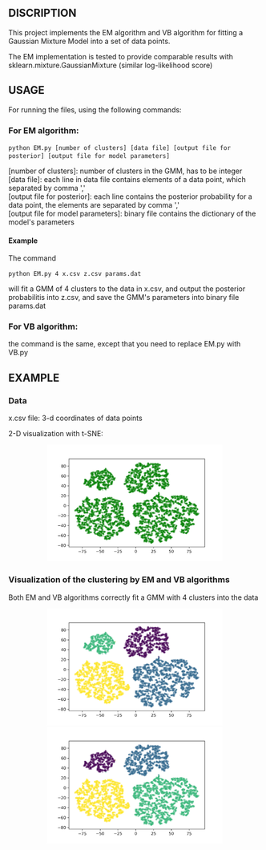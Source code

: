 

## DISCRIPTION

This project implements the EM algorithm and VB algorithm for fitting a Gaussian Mixture Model into a set of data points.

The EM implementation is tested to provide comparable results with sklearn.mixture.GaussianMixture (similar log-likelihood score)

## USAGE 

For running the files, using the following commands:

### For EM algorithm:

```
python EM.py [number of clusters] [data file] [output file for posterior] [output file for model parameters]
```

[number of clusters]: number of clusters in the GMM, has to be integer \
[data file]: each line in data file contains elements of a data point, which separated by comma ',' \
[output file for posterior]: each line contains the posterior probability for a data point, the elements are separated by comma ',' \
[output file for model parameters]: binary file contains the dictionary of the model's parameters 

#### Example
The command
```
python EM.py 4 x.csv z.csv params.dat
```
will fit a GMM of 4 clusters to the data in x.csv, and output the posterior probabilitis into z.csv, and save the GMM's parameters into binary file params.dat


### For VB algorithm:

the command is the same, except that you need to replace EM.py with VB.py

## EXAMPLE

### Data
x.csv file: 3-d coordinates of data points

2-D visualization with t-SNE:

<p align="center">
  <img src="./figures/tsne_plot.png" width="350" title="t-SNE visualization">
</p>

### Visualization of the clustering by EM and VB algorithms

Both EM and VB algorithms correctly fit a GMM with 4 clusters into the data

<p align="center">
  <img src="./figures/tsne_plot_em.png" width="350" title="EM clustering">
  <img src="./figures/tsne_plot_vb.png" width="350" title="VB clustering">
</p>
